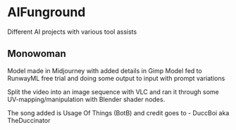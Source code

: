 # AIFunground
Different AI projects with various tool assists

## Monowoman
Model made in Midjourney with added details in Gimp
Model fed to RunwayML free trial and doing some output to input with prompt variations

Split the video into an image sequence with VLC and ran it through some UV-mapping/manipulation with Blender shader nodes.

The song added is Usage Of Things (BotB) and credit goes to - DuccBoi aka TheDuccinator
